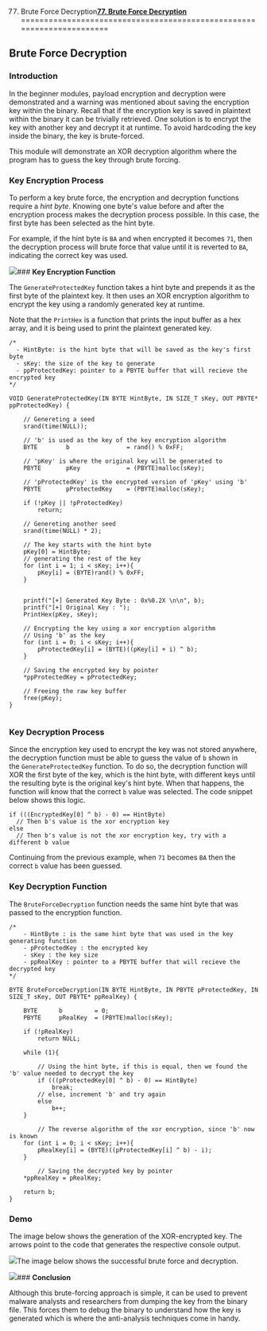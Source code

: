 77. Brute Force Decryption[**77. Brute Force Decryption**](https://maldevacademy.com/modules/77)
======================================================================

**Brute Force Decryption**
--------------------------

### **Introduction**

In the beginner modules, payload encryption and decryption were demonstrated and a warning was mentioned about saving the encryption key within the binary. Recall that if the encryption key is saved in plaintext within the binary it can be trivially retrieved. One solution is to encrypt the key with another key and decrypt it at runtime. To avoid hardcoding the key inside the binary, the key is brute-forced.

This module will demonstrate an XOR decryption algorithm where the program has to guess the key through brute forcing.

### **Key Encryption Process**

To perform a key brute force, the encryption and decryption functions require a *hint byte*. Knowing one byte's value before and after the encryption process makes the decryption process possible. In this case, the first byte has been selected as the hint byte.

For example, if the hint byte is `BA` and when encrypted it becomes `71`, then the decryption process will brute force that value until it is reverted to `BA`, indicating the correct key was used.

[![](77%20Brute%20Force%20Decryption%20c467f2224963495388bded186d572805/bruteforce-decryption-115958551-66287afd-396c-4beb-8255-0c330764cde5.png)](77%20Brute%20Force%20Decryption%20c467f2224963495388bded186d572805/bruteforce-decryption-115958551-66287afd-396c-4beb-8255-0c330764cde5.png)### **Key Encryption Function**

The `GenerateProtectedKey` function takes a hint byte and prepends it as the first byte of the plaintext key. It then uses an XOR encryption algorithm to encrypt the key using a randomly generated key at runtime.

Note that the `PrintHex` is a function that prints the input buffer as a hex array, and it is being used to print the plaintext generated key.


```
/*
  - HintByte: is the hint byte that will be saved as the key's first byte
  - sKey: the size of the key to generate
  - ppProtectedKey: pointer to a PBYTE buffer that will recieve the encrypted key
*/

VOID GenerateProtectedKey(IN BYTE HintByte, IN SIZE_T sKey, OUT PBYTE* ppProtectedKey) {

	// Genereting a seed
	srand(time(NULL));

	// 'b' is used as the key of the key encryption algorithm
	BYTE        b                = rand() % 0xFF;

	// 'pKey' is where the original key will be generated to
	PBYTE       pKey             = (PBYTE)malloc(sKey);

	// 'pProtectedKey' is the encrypted version of 'pKey' using 'b'
	PBYTE       pProtectedKey    = (PBYTE)malloc(sKey);

	if (!pKey || !pProtectedKey)
		return;

	// Genereting another seed
	srand(time(NULL) * 2);

	// The key starts with the hint byte
	pKey[0] = HintByte;
	// generating the rest of the key
	for (int i = 1; i < sKey; i++){
		pKey[i] = (BYTE)rand() % 0xFF;
	}


	printf("[+] Generated Key Byte : 0x%0.2X \n\n", b);
	printf("[+] Original Key : ");
	PrintHex(pKey, sKey);

	// Encrypting the key using a xor encryption algorithm
	// Using 'b' as the key
	for (int i = 0; i < sKey; i++){
		pProtectedKey[i] = (BYTE)((pKey[i] + i) ^ b);
	}

	// Saving the encrypted key by pointer
	*ppProtectedKey = pProtectedKey;

	// Freeing the raw key buffer
	free(pKey);
}


```
### **Key Decryption Process**

Since the encryption key used to encrypt the key was not stored anywhere, the decryption function must be able to guess the value of `b` shown in the `GenerateProtectedKey` function. To do so, the decryption function will XOR the first byte of the key, which is the hint byte, with different keys until the resulting byte is the original key's hint byte. When that happens, the function will know that the correct `b` value was selected. The code snippet below shows this logic.


```
if (((EncryptedKey[0] ^ b) - 0) == HintByte)
  // Then b's value is the xor encryption key
else
  // Then b's value is not the xor encryption key, try with a different b value

```
Continuing from the previous example, when `71` becomes `BA` then the correct `b` value has been guessed.

### **Key Decryption Function**

The `BruteForceDecryption` function needs the same hint byte that was passed to the encryption function.


```
/*
	- HintByte : is the same hint byte that was used in the key generating function
	- pProtectedKey : the encrypted key
	- sKey : the key size
	- ppRealKey : pointer to a PBYTE buffer that will recieve the decrypted key
*/

BYTE BruteForceDecryption(IN BYTE HintByte, IN PBYTE pProtectedKey, IN SIZE_T sKey, OUT PBYTE* ppRealKey) {

	BYTE      b         = 0;
	PBYTE     pRealKey  = (PBYTE)malloc(sKey);

	if (!pRealKey)
		return NULL;

	while (1){

		// Using the hint byte, if this is equal, then we found the 'b' value needed to decrypt the key
		if (((pProtectedKey[0] ^ b) - 0) == HintByte)
			break;
		// else, increment 'b' and try again
		else
			b++;
	}

        // The reverse algorithm of the xor encryption, since 'b' now is known
	for (int i = 0; i < sKey; i++){
		pRealKey[i] = (BYTE)((pProtectedKey[i] ^ b) - i);
	}

        // Saving the decrypted key by pointer
	*ppRealKey = pRealKey;

	return b;
}

```
### **Demo**

The image below shows the generation of the XOR-encrypted key. The arrows point to the code that generates the respective console output.

[![](77%20Brute%20Force%20Decryption%20c467f2224963495388bded186d572805/bruteforce-decryption-215972490-3457c0b5-833b-477d-a95d-ead9522e32be.png)](77%20Brute%20Force%20Decryption%20c467f2224963495388bded186d572805/bruteforce-decryption-215972490-3457c0b5-833b-477d-a95d-ead9522e32be.png)The image below shows the successful brute force and decryption.

[![](77%20Brute%20Force%20Decryption%20c467f2224963495388bded186d572805/bruteforce-decryption-315973990-7836fe71-fbb0-49a1-82e0-dbca3bccedbd.png)](77%20Brute%20Force%20Decryption%20c467f2224963495388bded186d572805/bruteforce-decryption-315973990-7836fe71-fbb0-49a1-82e0-dbca3bccedbd.png)### **Conclusion**

Although this brute-forcing approach is simple, it can be used to prevent malware analysts and researchers from dumping the key from the binary file. This forces them to debug the binary to understand how the key is generated which is where the anti-analysis techniques come in handy.

